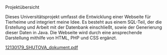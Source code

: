 Projektübersicht

Dieses Universitätsprojekt umfasst die Entwicklung einer Webseite für Tierheime und integriert meine Idee. Es besteht aus einem SQL-Teil, der die Erstellung und Arbeit mit der Datenbank einschließt, sowie der Generierung dieser Daten in Java. Die Webseite wird durch eine ansprechende Darstellung mithilfe von HTML, PHP und CSS ergänzt.


[12130179_SHUTOVA_dokument.pdf](https://github.com/MusaSofi/date_bank_tierHeim/files/13406104/12130179_SHUTOVA_dokument.pdf)
